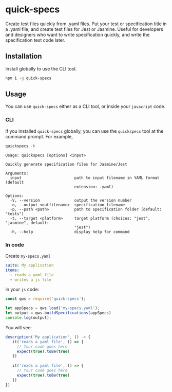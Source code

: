 # quick-specs

Create test files quickly from .yaml files. Put your test or specification title in a .yaml file, and create test files for Jest or Jasmine. Useful for developers and designers who want to write specification quickly, and write the specification test code later.

## Installation

Install globally to use the CLI tool.

```bash
npm i -g quick-specs
```

## Usage

You can use `quick-specs` either as a CLI tool, or inside your `javacript` code.

### CLI

If you installed `quick-specs` globally, you can use the `quickspecs` tool at the command prompt. For example,

```bash
quickspecs -h
```

```
Usage: quickspecs [options] <input>

Quickly generate specification files for Jasmine/Jest

Arguments:
  input                       path to input filename in YAML format (default        
                              extension: .yaml)

Options:
  -V, --version               output the version number
  -o, --output <outfilename>  specification filename
  -p, --path <path>           path to specification folder (default: "tests")       
  -t, --target <platform>     target platform (choices: "jest", "jasmine", default: 
                              "jest")
  -h, --help                  display help for command
```

### In code

Create `my-specs.yaml`

```yaml
suite: My application
items:
  - reads a yaml file
  - writes a js file
```

In your `js` code:

```js
const qws = require('quick-specs');

let appSpecs = qws.load('my-specs.yaml');
let output = qws.buildSpecifications(appSpecs)
console.log(output);
```

You will see:

```js
description('My application', () -> {
   it('reads a yaml file', () => {
     // Your code goes here
     expect(true).toBe(true)
   })
  
   it('reads a yaml file', () => {
     // Your code goes here
     expect(true).toBe(true)
   })
})
```